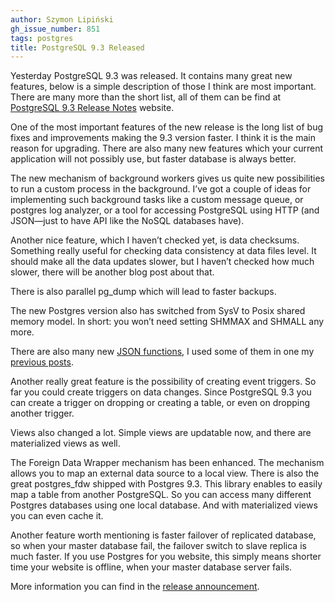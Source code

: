 ```yaml
---
author: Szymon Lipiński
gh_issue_number: 851
tags: postgres
title: PostgreSQL 9.3 Released
---
```


Yesterday PostgreSQL 9.3 was released. It contains many great new features, below is a simple description of those I think are most important. There are many more than the short list, all of them can be find at [PostgreSQL 9.3 Release Notes](http://www.postgresql.org/docs/9.3/static/release-9-3.html) website.

One of the most important features of the new release is the long list of bug fixes and improvements making the 9.3 version faster. I think it is the main reason for upgrading. There are also many new features which your current application will not possibly use, but faster database is always better.

The new mechanism of background workers gives us quite new possibilities to run a custom process in the background. I’ve got a couple of ideas for implementing such background tasks like a custom message queue, or postgres log analyzer, or a tool for accessing PostgreSQL using HTTP (and JSON—​just to have API like the NoSQL databases have).

Another nice feature, which I haven’t checked yet, is data checksums. Something really useful for checking data consistency at data files level. It should make all the data updates slower, but I haven’t checked how much slower, there will be another blog post about that.

There is also parallel pg_dump which will lead to faster backups.

The new Postgres version also has switched from SysV to Posix shared memory model. In short: you won’t need setting SHMMAX and SHMALL any more.

There are also many new [JSON functions](http://www.postgresql.org/docs/9.3/static/functions-json.html), I used some of them in one my [previous posts](/blog/2013/06/03/postgresql-as-nosql-with-data-validation).

Another really great feature is the possibility of creating event triggers. So far you could create triggers on data changes. Since PostgreSQL 9.3 you can create a trigger on dropping or creating a table, or even on dropping another trigger.

Views also changed a lot. Simple views are updatable now, and there are materialized views as well.

The Foreign Data Wrapper mechanism has been enhanced. The mechanism allows you to map an external data source to a local view. There is also the great postgres_fdw shipped with Postgres 9.3. This library enables to easily map a table from another PostgreSQL. So you can access many different Postgres databases using one local database. And with materialized views you can even cache it.

Another feature worth mentioning is faster failover of replicated database, so when your master database fail, the failover switch to slave replica is much faster. If you use Postgres for you website, this simply means shorter time your website is offline, when your master database server fails.

More information you can find in the [release announcement](http://www.postgresql.org/about/news/1481/).
